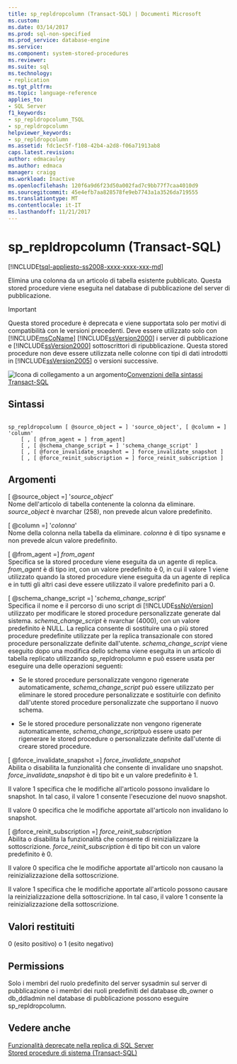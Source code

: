 ```yaml
---
title: sp_repldropcolumn (Transact-SQL) | Documenti Microsoft
ms.custom: 
ms.date: 03/14/2017
ms.prod: sql-non-specified
ms.prod_service: database-engine
ms.service: 
ms.component: system-stored-procedures
ms.reviewer: 
ms.suite: sql
ms.technology:
- replication
ms.tgt_pltfrm: 
ms.topic: language-reference
applies_to:
- SQL Server
f1_keywords:
- sp_repldropcolumn_TSQL
- sp_repldropcolumn
helpviewer_keywords:
- sp_repldropcolumn
ms.assetid: fdc1ec5f-f108-42b4-a2d8-f06a71913ab8
caps.latest.revision: 
author: edmacauley
ms.author: edmaca
manager: craigg
ms.workload: Inactive
ms.openlocfilehash: 120f6a9d6f23d50a002fad7c9bb77f7caa4010d9
ms.sourcegitcommit: 45e4efb7aa828578fe9eb7743a1a3526da719555
ms.translationtype: MT
ms.contentlocale: it-IT
ms.lasthandoff: 11/21/2017
---
```

# <a name="sprepldropcolumn-transact-sql"></a>sp_repldropcolumn (Transact-SQL)
[!INCLUDE[tsql-appliesto-ss2008-xxxx-xxxx-xxx-md](../../includes/tsql-appliesto-ss2008-xxxx-xxxx-xxx-md.md)]

  Elimina una colonna da un articolo di tabella esistente pubblicato. Questa stored procedure viene eseguita nel database di pubblicazione del server di pubblicazione.  
  
> [!IMPORTANT]  
>  Questa stored procedure è deprecata e viene supportata solo per motivi di compatibilità con le versioni precedenti. Deve essere utilizzato solo con [!INCLUDE[msCoName](../../includes/msconame-md.md)] [!INCLUDE[ssVersion2000](../../includes/ssversion2000-md.md)] i server di pubblicazione e [!INCLUDE[ssVersion2000](../../includes/ssversion2000-md.md)] sottoscrittori di ripubblicazione. Questa stored procedure non deve essere utilizzata nelle colonne con tipi di dati introdotti in [!INCLUDE[ssVersion2005](../../includes/ssversion2005-md.md)] o versioni successive.  
  
 ![Icona di collegamento a un argomento](../../database-engine/configure-windows/media/topic-link.gif "Icona di collegamento a un argomento")[Convenzioni della sintassi Transact-SQL](../../t-sql/language-elements/transact-sql-syntax-conventions-transact-sql.md)  
  
## <a name="syntax"></a>Sintassi  
  
```  
  
sp_repldropcolumn [ @source_object = ] 'source_object', [ @column = ] 'column'   
    [ , [ @from_agent = ] from_agent]   
    [ , [ @schema_change_script = ] 'schema_change_script' ]   
    [ , [ @force_invalidate_snapshot = ] force_invalidate_snapshot ]   
    [ , [ @force_reinit_subscription = ] force_reinit_subscription ]   
```  
  
## <a name="arguments"></a>Argomenti  
 [ @source_object =] '*source_object*'  
 Nome dell'articolo di tabella contenente la colonna da eliminare. *source_object* è nvarchar (258), non prevede alcun valore predefinito.  
  
 [ @column =] '*colonna*'  
 Nome della colonna nella tabella da eliminare. *colonna* è di tipo sysname e non prevede alcun valore predefinito.  
  
 [ @from_agent =] *from_agent*  
 Specifica se la stored procedure viene eseguita da un agente di replica. *from_agent* è di tipo int, con un valore predefinito è 0, in cui il valore 1 viene utilizzato quando la stored procedure viene eseguita da un agente di replica e in tutti gli altri casi deve essere utilizzato il valore predefinito pari a 0.  
  
 [ @schema_change_script =] '*schema_change_script*'  
 Specifica il nome e il percorso di uno script di [!INCLUDE[ssNoVersion](../../includes/ssnoversion-md.md)] utilizzato per modificare le stored procedure personalizzate generate dal sistema. *schema_change_script* è nvarchar (4000), con un valore predefinito è NULL. La replica consente di sostituire una o più stored procedure predefinite utilizzate per la replica transazionale con stored procedure personalizzate definite dall'utente. *schema_change_script* viene eseguito dopo una modifica dello schema viene eseguita in un articolo di tabella replicato utilizzando sp_repldropcolumn e può essere usata per eseguire una delle operazioni seguenti:  
  
-   Se le stored procedure personalizzate vengono rigenerate automaticamente, *schema_change_script* può essere utilizzato per eliminare le stored procedure personalizzate e sostituirle con definito dall'utente stored procedure personalizzate che supportano il nuovo schema.  
  
-   Se le stored procedure personalizzate non vengono rigenerate automaticamente, *schema_change_script*può essere usato per rigenerare le stored procedure o personalizzate definite dall'utente di creare stored procedure.  
  
 [ @force_invalidate_snapshot =] *force_invalidate_snapshot*  
 Abilita o disabilita la funzionalità che consente di invalidare uno snapshot. *force_invalidate_snapshot* è di tipo bit e un valore predefinito è 1.  
  
 Il valore 1 specifica che le modifiche all'articolo possono invalidare lo snapshot. In tal caso, il valore 1 consente l'esecuzione del nuovo snapshot.  
  
 Il valore 0 specifica che le modifiche apportate all'articolo non invalidano lo snapshot.  
  
 [ @force_reinit_subscription =] *force_reinit_subscription*  
 Abilita o disabilita la funzionalità che consente di reinizializzare la sottoscrizione. *force_reinit_subscription* è di tipo bit con un valore predefinito è 0.  
  
 Il valore 0 specifica che le modifiche apportate all'articolo non causano la reinizializzazione della sottoscrizione.  
  
 Il valore 1 specifica che le modifiche apportate all'articolo possono causare la reinizializzazione della sottoscrizione. In tal caso, il valore 1 consente la reinizializzazione della sottoscrizione.  
  
## <a name="return-code-values"></a>Valori restituiti  
 0 (esito positivo) o 1 (esito negativo)  
  
## <a name="permissions"></a>Permissions  
 Solo i membri del ruolo predefinito del server sysadmin sul server di pubblicazione o i membri dei ruoli predefiniti del database db_owner o db_ddladmin nel database di pubblicazione possono eseguire sp_repldropcolumn.  
  
## <a name="see-also"></a>Vedere anche  
 [Funzionalità deprecate nella replica di SQL Server](../../relational-databases/replication/deprecated-features-in-sql-server-replication.md)   
 [Stored procedure di sistema &#40;Transact-SQL&#41;](../../relational-databases/system-stored-procedures/system-stored-procedures-transact-sql.md)  
  
  
